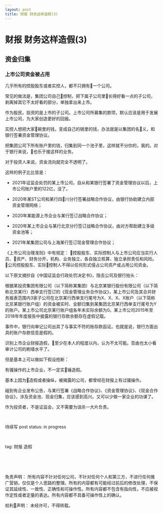 ```yaml
---
layout: post
title: 财报 财务这样造假(3)
---
```


# 财报 财务这样造假(3)

## 资金归集

### 上市公司资金被占用

几乎所有的控股股东或者实控人，都不只拥有一个公司。

常见的做法是，集团公司自己控制，把下属子公司里长得好看一点的子公司，剥离掉其它不太好看的部分，单独拿出来上市。

作为股民，投资的是上市的子公司。上市公司所募集的款项，默认应该是用于发展上市公司，为大家创造更好的回报。

实控人想把大家碗里的钱，变成自己的锅里的钱，办法就是以集团的名义，和银行签署资金管理协议。

把集团公司下所有账户里的钱，归集到同一个池子里，这样就不分你的，我的。对于银行来说，也乐于接这样的业务。

对于投资人来说，资金流向就完全不透明了。

这样的例子比比皆是：

* 2021年证监会处罚的某上市公司，自从和某银行签署了资金管理协议以后，上市公司账户里的122亿，没了。

* 2020年某ST公司和某行四川分行签署战略合作协议，由银行协助建立内部资金管理网络；

* 2020年某能源上市企业与某行签订战略合作协议；

* 2020年某上市企业与某行北京分行签订战略合作协议，由对方帮助建立多级资金池等；

* 2021年某集团公司与上海某行签订现金管理合作协议；

《上市公司治理准则》中有规定：
控股股东、实际控制人与上市公司应当实行人员、资产、财务分开，机构、业务独立，各自独立核算、独立承担责任和风险。  
公司控股股东、实际控制人不得以任何形式侵占公司资产或占用公司资金。

以下原文摘抄自《中国证监会行政处罚决定书》，隐去公司及银行抬头：

根据某投资集团有限公司（以下简称某集团）与北京某银行股份有限公司（以下简称北京某行）西单支行签订的《现金管理业务合作协议》，某上市公司及其合并财务报表范围内3家子公司在北京某行西单支行尾号为X、X、X、X账户（以下简称北京某银行账户组）的资金被实时、全额归集到某集团北京某行西单支行尾号为Y的账户。某上市公司北京某行账户组各年末实际余额为0。某上市公司2015年至2018年年度报告中披露的银行存款余额存在虚假记载。

事件中，银行向审记公司出具了与事实不符的账存款函证。也就是说，银行方面出具的账户存款信息是假的。

识别上市企业财报造假，至少在本人的程度以内，认为不太可能。否由也太小看审计公司的刷墙水平了。

但是基本上可以做如下假设抢断：

有骚操作的上市企业，不一定实锤造假。

基本上因为造假或者操纵，被揭露的公司，都曾经在财报上有过骚操作。

碰到有企业发布公告，与某行签署《战略合作协议》、《资金管理协议》、《现金合作协议》，涉及资金池、现金归集，应该感到高兴。又可以少做一家企业的功课了。

作为投资者，不是证监会，又不需要为误杀一大片负责。


<br>

待续写
post status: in progress

<br>

tag: 财报 造假

<br>
<br>
<br>

免责声明：
所有内容不针对任何公司，不针对任何个人和第三方，不进行任何推广营销，仅仅是个人思路的整理。所有的内容都有可能经过前后的修改处理，不保证其延续性、一致性、正确性和可操作性。所有内容都不包含有指向性，不应被视作定性或者定量的表达。所有内容都不具备可操作性上的确认。

权利声明：
未经许可，不得转载。